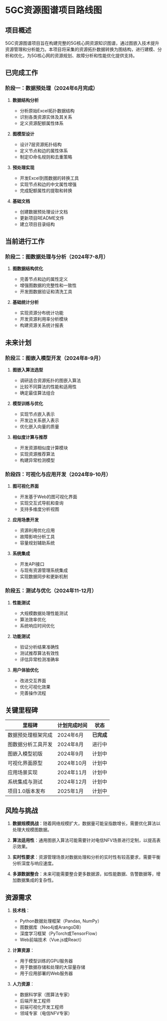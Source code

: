 # 5GC资源图谱项目路线图

## 项目概述

5GC资源图谱项目旨在构建完整的5G核心网资源知识图谱，通过图嵌入技术提升资源管理和分析能力。本项目将采集的资源拓扑数据转换为图结构，进行建模、分析和优化，为5G核心网的资源规划、故障分析和性能优化提供支持。

## 已完成工作

### 阶段一：数据预处理（2024年6月完成）

1. **数据结构分析**
   - 分析原始Excel拓扑数据结构
   - 识别各类资源实体及其关系
   - 定义资源配额属性体系

2. **图模型设计**
   - 设计7层资源拓扑结构
   - 定义节点和边的属性体系
   - 制定ID命名规则和去重策略

3. **预处理实现**
   - 开发Excel到图数据的转换工具
   - 实现节点和边的中文属性增强
   - 完成配额属性的提取和转换

4. **基础文档**
   - 创建数据预处理设计文档
   - 更新项目README文件
   - 建立项目目录结构

## 当前进行工作

### 阶段二：图数据处理与分析（2024年7-8月）

1. **图数据结构优化**
   - 完善节点和边的属性定义
   - 增强图数据的完整性和一致性
   - 开发图数据验证和清洗工具

2. **基础统计分析**
   - 实现资源分布统计功能
   - 开发资源利用率分析模块
   - 构建资源关系统计报表

## 未来计划

### 阶段三：图嵌入模型开发（2024年8-9月）

1. **图嵌入算法选型**
   - 调研适合资源拓扑的图嵌入算法
   - 比较不同算法的性能和适用性
   - 确定最佳算法组合

2. **模型训练与优化**
   - 实现节点嵌入表示
   - 开发边关系嵌入表示
   - 优化嵌入向量的质量

3. **相似度计算与推荐**
   - 开发资源相似度计算模块
   - 实现资源推荐算法
   - 构建异常检测模型

### 阶段四：可视化与应用开发（2024年9-10月）

1. **图可视化界面**
   - 开发基于Web的图可视化界面
   - 实现交互式导航和查询
   - 支持多维度分析视图

2. **应用场景开发**
   - 资源利用优化应用
   - 故障影响分析工具
   - 容量规划辅助系统

3. **系统集成**
   - 开发API接口
   - 与现有资源管理系统集成
   - 实现数据同步和更新机制

### 阶段五：测试与优化（2024年11-12月）

1. **性能测试**
   - 大规模数据处理性能测试
   - 算法效率优化
   - 系统响应时间优化

2. **功能测试**
   - 验证分析结果准确性
   - 测试推荐算法有效性
   - 评估异常检测准确率

3. **用户体验优化**
   - 改进交互界面
   - 优化可视化效果
   - 完善操作流程

## 关键里程碑

| 里程碑 | 计划完成时间 | 状态 |
|-------|------------|------|
| 数据预处理框架完成 | 2024年6月 | **已完成** |
| 图数据分析工具开发 | 2024年8月 | 进行中 |
| 图嵌入模型初版 | 2024年9月 | 计划中 |
| 可视化界面原型 | 2024年10月 | 计划中 |
| 应用场景实现 | 2024年11月 | 计划中 |
| 系统集成与测试 | 2024年12月 | 计划中 |
| 项目1.0版本发布 | 2025年1月 | 计划中 |

## 风险与挑战

1. **数据规模挑战**：随着网络规模扩大，数据量可能呈指数增长，需要优化算法以处理大规模图数据。

2. **算法适用性**：通用图嵌入算法可能需要针对电信NFV场景进行定制，以提高表示效果。

3. **实时性要求**：资源管理场景对数据处理和分析的实时性有较高要求，需要平衡分析深度与响应速度。

4. **多源数据整合**：未来可能需要整合更多数据源，如性能数据、告警数据等，增加数据集成的复杂性。

## 资源需求

1. **技术栈**：
   - Python数据处理框架（Pandas, NumPy）
   - 图数据库（Neo4j或ArangoDB）
   - 深度学习框架（PyTorch或TensorFlow）
   - Web前端技术（Vue.js或React）

2. **计算资源**：
   - 用于模型训练的GPU服务器
   - 用于数据存储和处理的大容量存储
   - 用于应用部署的Web服务器

3. **人力资源**：
   - 数据科学家（图算法专家）
   - 后端开发工程师
   - 前端可视化开发工程师
   - 领域专家（电信NFV专家） 